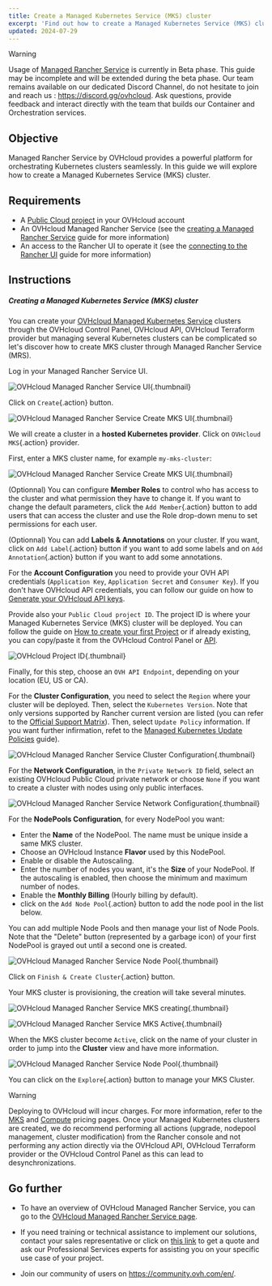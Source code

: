```yaml
---
title: Create a Managed Kubernetes Service (MKS) cluster
excerpt: 'Find out how to create a Managed Kubernetes Service (MKS) cluster on a Managed Rancher Service'
updated: 2024-07-29
---
```


> [!warning]
>
> Usage of [Managed Rancher Service](https://labs.ovhcloud.com/en/managed-rancher-service/) is currently in Beta phase.
> This guide may be incomplete and will be extended during the beta phase. Our team remains available on our dedicated Discord Channel, do not hesitate to join and reach us : <https://discord.gg/ovhcloud>. Ask questions, provide feedback and interact directly with the team that builds our Container and Orchestration services.
>

## Objective

Managed Rancher Service by OVHcloud provides a powerful platform for orchestrating Kubernetes clusters seamlessly. In this guide we will explore how to create a Managed Kubernetes Service (MKS) cluster.

## Requirements

- A [Public Cloud project](https://www.ovhcloud.com/en-ie/public-cloud/) in your OVHcloud account
- An OVHcloud Managed Rancher Service (see the [creating a Managed Rancher Service](/pages/public_cloud/containers_orchestration/managed_rancher_service/create-update-rancher) guide for more information)
- An access to the Rancher UI to operate it (see the [connecting to the Rancher UI](/pages/public_cloud/containers_orchestration/managed_rancher_service/create-update-rancher) guide for more information)

## Instructions

##### Creating a Managed Kubernetes Service (MKS) cluster

You can create your [OVHcloud Managed Kubernetes Service](https://www.ovhcloud.com/en-ie/public-cloud/kubernetes/) clusters through the OVHcloud Control Panel, OVHcloud API, OVHcloud Terraform provider but managing several Kubernetes clusters can be complicated so let's discover how to create MKS cluster through Managed Rancher Service (MRS).

Log in your Managed Rancher Service UI.

![OVHcloud Managed Rancher Service UI](images/rancher-ui.png){.thumbnail}

Click on `Create`{.action} button.

![OVHcloud Managed Rancher Service Create MKS UI](images/rancher-create.png){.thumbnail}

We will create a cluster in a **hosted Kubernetes provider**. 
Click on `OVHcloud MKS`{.action} provider.

First, enter a MKS cluster name, for example `my-mks-cluster`:

![OVHcloud Managed Rancher Service Create MKS UI](images/rancher-mks-name.png){.thumbnail}

(Optionnal) You can configure **Member Roles** to control who has access to the cluster and what permission they have to change it. If you want to change the default parameters, click the `Add Member`{.action} button to add users that can access the cluster and use the Role drop-down menu to set permissions for each user.

(Optionnal) You can add **Labels & Annotations** on your cluster. If you want, click on `Add Label`{.action} button if you want to add some labels and on `Add Annotation`{.action} button if you want to add some annotations.

For the **Account Configuration** you need to provide your OVH API credentials (`Application Key`, `Application Secret` and `Consumer Key`).
If you don't have OVHcloud API credentials, you can follow our guide on how to [Generate your OVHcloud API keys](/pages/manage_and_operate/api/first-steps#advanced-usage-pair-ovhcloud-apis-with-an-application).

Provide also your `Public Cloud project ID`. The project ID is where your Managed Kubernetes Service (MKS) cluster will be deployed. You can follow the guide on [How to create your first Project](/pages/public_cloud/compute/create_a_public_cloud_project) or if already existing, you can copy/paste it from the OVHcloud Control Panel or [API](https://eu.api.ovh.com/console-preview/?section=%2Fcloud&branch=v1#get-/cloud/project).

![OVHcloud Project ID](images/project-id.png){.thumbnail}

Finally, for this step, choose an `OVH API Endpoint`, depending on your location (EU, US or CA).

For the **Cluster Configuration**, you need to select the `Region` where your cluster will be deployed. Then, select the `Kubernetes Version`. Note that only versions supported by Rancher current version are listed (you can refer to the [Official Support Matrix](https://www.suse.com/suse-rancher/support-matrix/all-supported-versions)). Then, select `Update Policy` information. If you want further infirmation, refet to the [Managed Kubernetes Update Policies](/pages/public_cloud/containers_orchestration/managed_kubernetes/change-security-update) guide).

![OVHcloud Managed Rancher Service Cluster Configuration](images/cluster-config.png){.thumbnail}

For the **Network Configuration**, in the `Private Network ID` field, select an existing OVHcloud Public Cloud private network or choose `None` if you want to create a cluster with nodes using only public interfaces.

![OVHcloud Managed Rancher Service Network Configuration](images/network-config.png){.thumbnail}

For the **NodePools Configuration**, for every NodePool you want:
- Enter the **Name** of the NodePool. The name must be unique inside a same MKS cluster.
- Choose an OVHcloud Instance **Flavor** used by this NodePool.
- Enable or disable the Autoscaling.
- Enter the number of nodes you want, it's the **Size** of your NodePool. If the autoscaling is enabled, then choose the minimum and maximum number of nodes.
- Enable the **Monthly Billing** (Hourly billing by default).
- click on the `Add Node Pool`{.action} button to add the node pool in the list below.

You can add multiple Node Pools and then manage your list of Node Pools. Note that the "Delete" button (represented by a garbage icon) of your first NodePool is grayed out until a second one is created.

![OVHcloud Managed Rancher Service Node Pool](images/nodepool.png){.thumbnail}

Click on `Finish & Create Cluster`{.action} button.

Your MKS cluster is provisioning, the creation will take several minutes. 

![OVHcloud Managed Rancher Service MKS creating](images/mks-creating.png){.thumbnail}

![OVHcloud Managed Rancher Service MKS Active](images/mks-active.png){.thumbnail}

When the MKS cluster become `Active`, click on the name of your cluster in order to jump into the **Cluster** view and have more information.

![OVHcloud Managed Rancher Service Node Pool](images/mycluster.png){.thumbnail}

You can click on the `Explore`{.action} button to manage your MKS Cluster.

> [!warning]
>
> Deploying to OVHcloud will incur charges. For more information, refer to the [MKS](https://www.ovhcloud.com/en-ie/public-cloud/prices/#568) and [Compute](https://www.ovhcloud.com/en-ie/public-cloud/prices/) pricing pages.
> Once your Managed Kubernetes clusters are created, we do recommend performing all actions (upgrade, nodepool management, cluster modification) from the Rancher console and not performing any action directly via the OVHcloud API, OVHcloud Terraform provider or the OVHcloud Control Panel as this can lead to desynchronizations.
>

## Go further

- To have an overview of OVHcloud Managed Rancher Service, you can go to the [OVHcloud Managed Rancher Service page](https://www.ovhcloud.com/en-ie/public-cloud/managed-rancher-service/).

- If you need training or technical assistance to implement our solutions, contact your sales representative or click on [this link](https://www.ovhcloud.com/en-ie/professional-services/) to get a quote and ask our Professional Services experts for assisting you on your specific use case of your project.

- Join our community of users on <https://community.ovh.com/en/>.